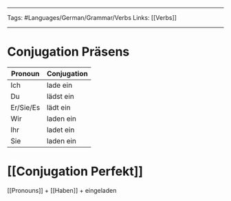 ___
Tags: #Languages/German/Grammar/Verbs 
Links: [[Verbs]]
___
# Conjugation Präsens
Pronoun|Conjugation
------------ | ------------
Ich | lade ein
Du | lädst ein
Er/Sie/Es | lädt ein
Wir | laden ein
Ihr | ladet ein
Sie | laden ein


# [[Conjugation Perfekt]]
[[Pronouns]] + [[Haben]] + eingeladen